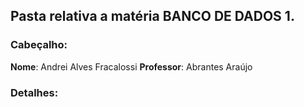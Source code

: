 ## Pasta relativa a matéria BANCO DE DADOS 1.
### Cabeçalho:
**Nome**: Andrei Alves Fracalossi
**Professor**: Abrantes Araújo
### Detalhes:
